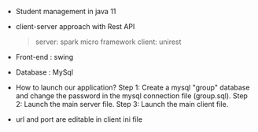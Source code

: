 * Student management in java 11
* client-server approach with Rest API
   > server: spark micro framework
   > client: unirest
* Front-end : swing
* Database : MySql

* How to launch our application?
Step 1: Create a mysql "group" database and change the password in the mysql connection file (group.sql). 
Step 2: Launch the main server file.
Step 3: Launch the main client file.

* url and port are editable in client ini file
